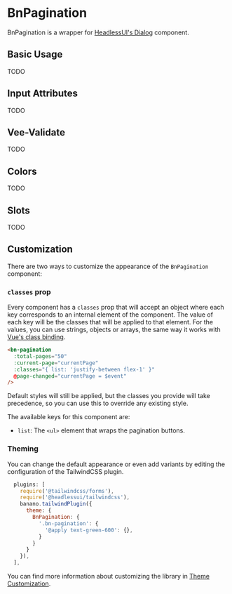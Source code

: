 <script setup lang="ts">
import { ref } from 'vue';
import BnPagination from '../../src/components/BnPagination/BnPagination.vue';

const currentPage = ref(21);
</script>

# BnPagination

BnPagination is a wrapper for [HeadlessUI's Dialog](https://headlessui.dev/vue/dialog) component.

## Basic Usage

TODO

## Input Attributes

TODO

## Vee-Validate

TODO

## Colors

TODO

## Slots

TODO

## Customization

There are two ways to customize the appearance of the `BnPagination` component:

### `classes` prop

Every component has a `classes` prop that will accept an object where each key corresponds to an internal element of the component. The value of each key will be the classes that will be applied to that element. For the values, you can use strings, objects or arrays, the same way it works with [Vue's class binding](https://vuejs.org/guide/essentials/class-and-style.html).

```html
<bn-pagination
  :total-pages="50"
  :current-page="currentPage"
  :classes="{ list: 'justify-between flex-1' }"
  @page-changed="currentPage = $event"
/>
```

<code-preview>
  <bn-pagination
    :total-pages="50"
    :current-page="currentPage"
    :classes="{ list: 'justify-between flex-1' }"
    @page-changed="currentPage = $event"
  />
</code-preview>

Default styles will still be applied, but the classes you provide will take precedence, so you can use this to override any existing style.

The available keys for this component are:

- `list`: The `<ul>` element that wraps the pagination buttons.

### Theming

You can change the default appearance or even add variants by editing the configuration of the TailwindCSS plugin.

```javascript
  plugins: [
    require('@tailwindcss/forms'),
    require('@headlessui/tailwindcss'),
    banano.tailwindPlugin({
      theme: {
        BnPagination: {
          '.bn-pagination': {
            '@apply text-green-600': {},
          }
        }
      }
    }),
  ],
```

You can find more information about customizing the library in [Theme Customization](../theme-customization.md).
